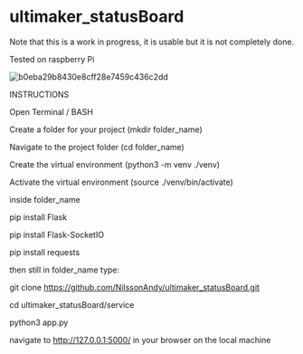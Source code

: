 
# ultimaker_statusBoard

Note that this is a work in progress, it is usable but it is not completely done.


Tested on raspberry Pi

![b0eba29b8430e8cff28e7459c436c2dd](https://user-images.githubusercontent.com/57374106/125447598-9cd7a7cc-c186-4f22-8e98-e5241b73c3ce.png)



INSTRUCTIONS



Open Terminal / BASH



Create a folder for your project (mkdir folder_name)



Navigate to the project folder (cd folder_name)



Create the virtual environment (python3 -m venv ./venv)



Activate the virtual environment (source ./venv/bin/activate)




inside folder_name



pip install Flask



pip install Flask-SocketIO



pip install requests



then still in folder_name type:



git clone https://github.com/NilssonAndy/ultimaker_statusBoard.git



cd ultimaker_statusBoard/service



python3 app.py



navigate to http://127.0.0.1:5000/ in your browser on the local machine
